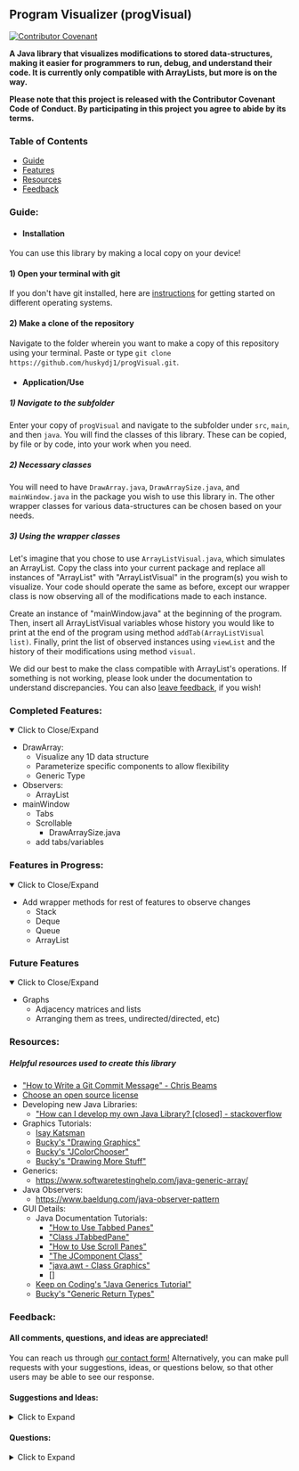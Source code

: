 ## Program Visualizer (progVisual)
[![Contributor Covenant](https://img.shields.io/badge/Contributor%20Covenant-v2.0%20adopted-ff69b4.svg)](code_of_conduct.md)

**A Java library that visualizes modifications to stored data-structures, making it easier for programmers to run, debug, and understand their code. It is currently only compatible with  ArrayLists, but more is on the way.**

**Please note that this project is released with the Contributor Covenant Code of Conduct. By participating in this project you agree to abide by its terms.**

### Table of Contents
- [Guide](#Guide)
- [Features](#Completed-Features)
- [Resources](#Resources)
- [Feedback](#Feedback)


### Guide:

- #### Installation
You can use this library by making a local copy on your device!
#### 1) Open your terminal with git
If you don't have git installed, here are [instructions](https://git-scm.com/book/en/v2/Getting-Started-Installing-Git) for getting started on different operating systems.
#### 2) Make a clone of the repository
Navigate to the folder wherein you want to make a copy of this repository using your terminal. Paste or type ```git clone https://github.com/huskydj1/progVisual.git```.
- #### Application/Use
##### 1) Navigate to the subfolder
Enter your copy of ```progVisual``` and navigate to the subfolder under ```src```, ```main```, and then ```java```. You will find the classes of this library. These can be copied, by file or by code, into your work when you need.
##### 2) Necessary classes
You will need to have ```DrawArray.java```, ```DrawArraySize.java```, and ```mainWindow.java``` in the package you wish to use this library in. The other wrapper classes for various data-structures can be chosen based on your needs.
##### 3) Using the wrapper classes
Let's imagine that you chose to use ```ArrayListVisual.java```, which simulates an ArrayList. Copy the class into your current package and replace all instances of "ArrayList" with "ArrayListVisual" in the program(s) you wish to visualize. Your code should operate the same as before, except our wrapper class is now observing all of the modifications made to each instance.

  Create an instance of "mainWindow.java" at the beginning of the program. Then, insert all ArrayListVisual variables whose history you would like to print at the end of the program using method ```addTab(ArrayListVisual list)```. Finally, print the list of observed instances using ```viewList``` and the history of their modifications using method ```visual```.

   We did our best to make the class compatible with  ArrayList's operations. If something is not working, please look under the documentation to understand discrepancies. You can also [leave feedback](#Feedback), if you wish!


### Completed Features:
<details open>
<summary>Click to Close/Expand</summary>
<p>

- DrawArray:
  - Visualize any 1D data structure
  - Parameterize specific components to allow flexibility
  - Generic Type
- Observers:
  - ArrayList
- mainWindow
  - Tabs
  - Scrollable
    - DrawArraySize.java
  - add tabs/variables

</p>
</details>  

### Features in Progress:
<details open>
<summary>Click to Close/Expand</summary>
<p>

- Add wrapper methods for rest of features to observe changes
     - Stack
     - Deque
     - Queue
     - ArrayList

</p>
</details>

### Future Features
<details open>
<summary>Click to Close/Expand</summary>
<p>

- Graphs
  - Adjacency matrices and lists
  - Arranging them as trees, undirected/directed, etc)

</p>
</details>


### Resources:
##### Helpful resources used to create this library
- ["How to Write a Git Commit Message" - Chris Beams](https://chris.beams.io/posts/git-commit/#imperative)
- [Choose an open source license](https://choosealicense.com/)
- Developing new Java Libraries:
  - ["How can I develop my own Java Library? [closed] - stackoverflow](https://stackoverflow.com/questions/6496597/how-can-i-develop-my-own-java-library)
- Graphics Tutorials:
  - [Isay Katsman](https://www.youtube.com/results?search_query=isay+katsman+java+graphics&ab_channel=thenewboston)
  - [Bucky's "Drawing Graphics"](https://www.youtube.com/watch?v=2l5-5PMUc5Y&ab_channel=thenewboston)
  - [Bucky's "JColorChooser"](https://www.youtube.com/watch?v=052U-bWEXrk&ab_channel=thenewboston)
  - [Bucky's "Drawing More Stuff"](https://www.youtube.com/watch?v=OWOeE90ET6w&list=PLFE2CE09D83EE3E28&index=86&ab_channel=thenewboston)
- Generics:
  - https://www.softwaretestinghelp.com/java-generic-array/
- Java Observers:
  - https://www.baeldung.com/java-observer-pattern
- GUI Details:
  - Java Documentation Tutorials:
    - ["How to Use Tabbed Panes"](https://docs.oracle.com/javase/tutorial/uiswing/components/tabbedpane.html)
    - ["Class JTabbedPane"](https://docs.oracle.com/javase/7/docs/api/javax/swing/JTabbedPane.html)
    - ["How to Use Scroll Panes"](https://docs.oracle.com/javase/tutorial/uiswing/components/scrollpane.html)
    - ["The JComponent Class"](https://docs.oracle.com/javase/tutorial/uiswing/components/jcomponent.html)
    - ["java.awt - Class Graphics"](https://docs.oracle.com/javase/6/docs/api/java/awt/Graphics.html)
    - []
  - [Keep on Coding's "Java Generics Tutorial"](https://www.youtube.com/watch?v=h7piyWnQbZA&ab_channel=KeepOnCoding)
  - [Bucky's "Generic Return Types"](https://www.youtube.com/watch?v=QB5pQT45zvg&list=PL27BCE863B6A864E3&index=19&ab_channel=thenewboston)

### Feedback:
#### All comments, questions, and ideas are appreciated!

You can reach us through [our contact form!](https://docs.google.com/forms/d/e/1FAIpQLSc_xLESmhYyBImdq7zi3NQ_zh7jUOZvVgxZ3rRdQYkt7x_YcA/viewform?usp=sf_link) Alternatively, you can make pull requests with your suggestions, ideas, or questions below, so that other users may be able to see our response.

#### Suggestions and Ideas:

<details>
<summary>Click to Expand</summary>
<p>

- I don't know how possible this is, but it would be really cool if you could edit the arrays and array lists by messing with the graphic created.  From what I remember, I think that would be pretty difficult.  
    - What I mean by this is that you could switch around the order of an array by moving around elements, add elements to array lists, etc.  I'm kind of excited about your project, in that I really want to use it!  
- I really like how you can piggyback off of an array to make the arraylist - do you think you could do the same thing but in the opposite direction? (Array-list -> array).
- Is something like this what you are envisioning? http://www1.cs.columbia.edu/~bert/courses/3137/hw3_files/GraphDraw.java
- **Thank you [llee4](https://github.com/llee4) for adding your ideas! We'll look into them and update the [Features section](#Completed-Features) with the ones we'd like to pursue! - progVisual team**.

</p>
</details>

#### Questions:
<details>
<summary>Click to Expand</summary>
<p>

[Currently Empty]

</p>
</details>

